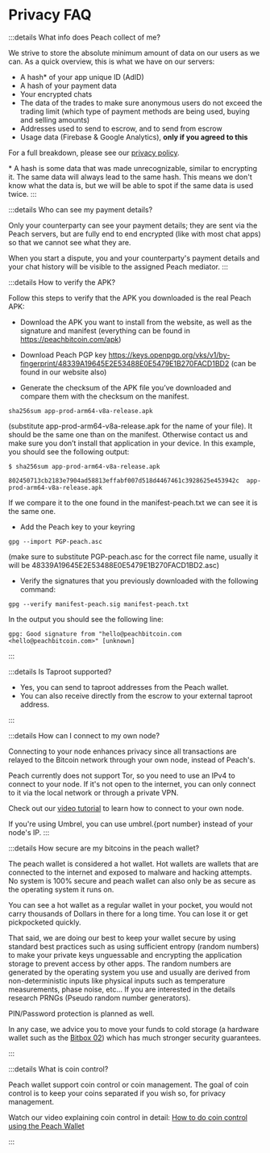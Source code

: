 # Privacy FAQ

:::details What info does Peach collect of me?

We strive to store the absolute minimum amount of data on our users as we can. As a quick overview, this is what we have on our servers:

- A hash\* of your app unique ID (AdID)
- A hash of your payment data
- Your encrypted chats
- The data of the trades to make sure anonymous users do not exceed the trading limit (which type of payment methods are being used, buying and selling amounts)
- Addresses used to send to escrow, and to send from escrow
- Usage data (Firebase & Google Analytics), **only if you agreed to this**

For a full breakdown, please see our [privacy policy](/privacy-policy/).

\* A hash is some data that was made unrecognizable, similar to encrypting it. The same data will always lead to the same hash. This means we don't know what the data is, but we will be able to spot if the same data is used twice.
:::

:::details Who can see my payment details?

Only your counterparty can see your payment details; they are sent via the Peach servers, but are fully end to end encrypted (like with most chat apps) so that we cannot see what they are.

When you start a dispute, you and your counterparty's payment details and your chat history will be visible to the assigned Peach mediator.
:::

:::details How to verify the APK?

Follow this steps to verify that the APK you downloaded is the real Peach APK:

- Download the APK you want to install from the website, as well as the signature and manifest (everything can be found in https://peachbitcoin.com/apk)

- Download Peach PGP key https://keys.openpgp.org/vks/v1/by-fingerprint/48339A19645E2E53488E0E5479E1B270FACD1BD2 (can be found in our website also)

- Generate the checksum of the APK file you’ve downloaded and compare them with the checksum on the manifest.
````
sha256sum app-prod-arm64-v8a-release.apk
````
(substitute app-prod-arm64-v8a-release.apk for the name of your file). It should be the same one than on the manifest. Otherwise contact us and make sure you don’t install that application in your device. In this example, you should see the following output:
```
$ sha256sum app-prod-arm64-v8a-release.apk

802450713cb2183e7904ad58813effabf007d518d4467461c3928625e453942c  app-prod-arm64-v8a-release.apk
```
If we compare it to the one found in the manifest-peach.txt we can see it is the same one.

- Add the Peach key to your keyring
```
gpg --import PGP-peach.asc
```
(make sure to substitute PGP-peach.asc for the correct file name, usually it will be 48339A19645E2E53488E0E5479E1B270FACD1BD2.asc)

- Verify the signatures that you previously downloaded with the following command:
```
gpg --verify manifest-peach.sig manifest-peach.txt
``` 
In the output you should see the following line:
```
gpg: Good signature from "hello@peachbitcoin.com <hello@peachbitcoin.com>" [unknown]
```
:::

:::details Is Taproot supported?

- Yes, you can send to taproot addresses from the Peach wallet.
- You can also receive directly from the escrow to your external taproot address.

:::

:::details How can I connect to my own node?

Connecting to your node enhances privacy since all transactions are relayed to the Bitcoin network through your own node, instead of Peach's.

Peach currently does not support Tor, so you need to use an IPv4 to connect to your node. If it's not open to the internet, you can only connect to it via the local network or through a private VPN.

Check out our [video tutorial](https://www.youtube.com/watch?v=xtvq2i3mIYg) to learn how to connect to your own node.

If you're using Umbrel, you can use umbrel.{port number} instead of your node's IP.
:::

:::details How secure are my bitcoins in the peach wallet?

The peach wallet is considered a hot wallet. Hot wallets are wallets that are connected to the internet and exposed to malware and hacking attempts. No system is 100% secure and peach wallet can also only be as secure as the operating system it runs on.

You can see a hot wallet as a regular wallet in your pocket, you would not carry thousands of Dollars in there for a long time. You can lose it or get pickpocketed quickly.

That said, we are doing our best to keep your wallet secure by using standard best practices such as using sufficient entropy (random numbers) to make your private keys unguessable and encrypting the application storage to prevent access by other apps. The random numbers are generated by the operating system you use and usually are derived from non-deterministic inputs like physical inputs such as temperature measurements, phase noise, etc… If you are interested in the details research PRNGs (Pseudo random number generators).

PIN/Password protection is planned as well.

In any case, we advice you to move your funds to cold storage (a hardware wallet such as the [Bitbox 02](https://bitbox.swiss/bitbox02/?ref=DLX6l9ccCc "https://bitbox.swiss/bitbox02/?ref=DLX6l9ccCc")) which has much stronger security guarantees.

:::

:::details What is coin control?

Peach wallet support coin control or coin management. The goal of coin control is to keep your coins separated if you wish so, for privacy management.

Watch our video explaining coin control in detail: [How to do coin control using the Peach Wallet](https://www.youtube.com/watch?v=zWwIekSv3U8)

:::
